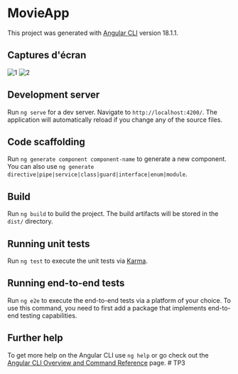 # MovieApp

This project was generated with [Angular CLI](https://github.com/angular/angular-cli) version 18.1.1.

## Captures d'écran 
![1](https://github.com/user-attachments/assets/11e8dae8-c80c-425b-a6fc-c40da6420341)
![2](https://github.com/user-attachments/assets/02aa5bcf-a1e6-43d4-b1d4-18ef7d3bdd13)


## Development server

Run `ng serve` for a dev server. Navigate to `http://localhost:4200/`. The application will automatically reload if you change any of the source files.

## Code scaffolding

Run `ng generate component component-name` to generate a new component. You can also use `ng generate directive|pipe|service|class|guard|interface|enum|module`.

## Build

Run `ng build` to build the project. The build artifacts will be stored in the `dist/` directory.

## Running unit tests

Run `ng test` to execute the unit tests via [Karma](https://karma-runner.github.io).

## Running end-to-end tests

Run `ng e2e` to execute the end-to-end tests via a platform of your choice. To use this command, you need to first add a package that implements end-to-end testing capabilities.

## Further help

To get more help on the Angular CLI use `ng help` or go check out the [Angular CLI Overview and Command Reference](https://angular.dev/tools/cli) page.
#   T P 3  
 